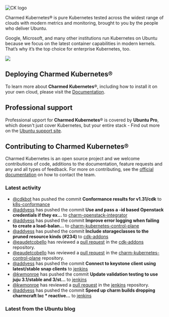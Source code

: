 ![CK logo](https://assets.ubuntu.com/v1/451d4cf4-Charmed+Kubernetes_RGB_onWhite_2022.svg)

Charmed Kubernetes® is pure Kubernetes tested across the widest range of clouds with modern metrics and monitoring, brought to you by the people who deliver Ubuntu.

Google, Microsoft, and many other institutions run Kubernetes on Ubuntu because we focus on the latest container capabilities in modern kernels. That’s why it’s the top choice for enterprise Kubernetes, too.

![](https://assets.ubuntu.com/v1/843c77b6-juju-at-a-glace.svg)

## Deploying Charmed Kubernetes®

To learn more about **Charmed Kubernetes**®, including how to install it on your own cloud, please visit the [Documentation][docs].

## Professional support

Professional upport for **Charmed Kubernetes**® is covered by **Ubuntu Pro**, which doesn't just cover Kubernetes, but your entire stack - Find out more on the [Ubuntu support site](https://ubuntu.com/support).

## Contributing to Charmed Kubernetes®

Charmed Kubernetes is an open source project and we welcome contributions of code, additions to the documentation, feature requests and any and all types of feedback. For more on contributing, see the [official documentation][get-in-touch] on how to contact the team.

<!-- LINKS -->
[docs]: https://ubuntu.com/kubernetes/docs
[get-in-touch]: https://ubuntu.com/kubernetes/docs/get-in-touch

### Latest activity

<!-- activity starts -->
 - [@cdkbot](https://github.com/cdkbot) has pushed the commit **Conformance results for v1.31/cdk** to [k8s-conformance](https://github.com/charmed-kubernetes/k8s-conformance)
 - [@addyess](https://github.com/addyess) has pushed the commit **Use and pass a -id based Openstack credentials if they ex...** to [charm-openstack-integrator](https://github.com/charmed-kubernetes/charm-openstack-integrator)
 - [@addyess](https://github.com/addyess) has pushed the commit **Improve error logging when failing to create a load-balan...** to [charm-kubernetes-control-plane](https://github.com/charmed-kubernetes/charm-kubernetes-control-plane)
 - [@addyess](https://github.com/addyess) has pushed the commit **Include storageclasses to the pruned resource kinds (#234)** to [cdk-addons](https://github.com/charmed-kubernetes/cdk-addons)
 - [@eaudetcobello](https://github.com/eaudetcobello) has reviewed a [pull request](https://github.com/charmed-kubernetes/cdk-addons/pull/234) in the [cdk-addons](https://github.com/charmed-kubernetes/cdk-addons) repository.
 - [@eaudetcobello](https://github.com/eaudetcobello) has reviewed a [pull request](https://github.com/charmed-kubernetes/charm-kubernetes-control-plane/pull/361) in the [charm-kubernetes-control-plane](https://github.com/charmed-kubernetes/charm-kubernetes-control-plane) repository.
 - [@addyess](https://github.com/addyess) has pushed the commit **Connect to keystone client using latest/stable snap clients** to [jenkins](https://github.com/charmed-kubernetes/jenkins)
 - [@kwmonroe](https://github.com/kwmonroe) has pushed the commit **Update validation testing to use juju 3.1/stable and 3/st...** to [jenkins](https://github.com/charmed-kubernetes/jenkins)
 - [@kwmonroe](https://github.com/kwmonroe) has reviewed a [pull request](https://github.com/charmed-kubernetes/jenkins/pull/1543) in the [jenkins](https://github.com/charmed-kubernetes/jenkins) repository.
 - [@addyess](https://github.com/addyess) has pushed the commit **Speed up charm builds dropping charmcraft lxc  * reactive...** to [jenkins](https://github.com/charmed-kubernetes/jenkins)
<!-- activity ends -->

<!-- roadmap starts -->

<!-- roadmap ends -->

### Latest from the Ubuntu blog

<!-- blog starts -->

<!-- blog ends -->
